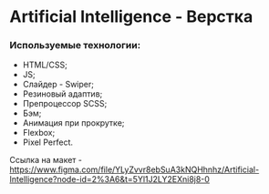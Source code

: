 # Artificial Intelligence - Верстка

### Используемые технологии:

- HTML/CSS;
- JS;
- Слайдер - Swiper;
- Резиновый адаптив;
- Препроцессор SCSS;
- Бэм;
- Анимация при прокрутке;
- Flexbox;
- Pixel Perfect.

Ссылка на макет - https://www.figma.com/file/YLyZvvr8ebSuA3kNQHhnhz/Artificial-Intelligence?node-id=2%3A6&t=5Yl1J2LY2EXni8j8-0
